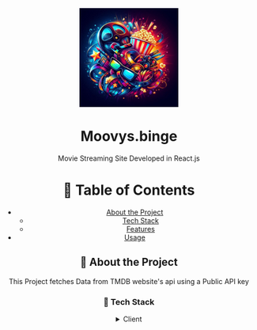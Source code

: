 <div align="center">

  <img src="logo.png" alt="logo" width="200" height="auto" />
  <h1>Moovys.binge</h1>
  
  <p>
    Movie Streaming Site Developed in React.js 
  </p>
  
<!-- Table of Contents -->
# :notebook_with_decorative_cover: Table of Contents

- [About the Project](#star2-about-the-project)
  * [Tech Stack](#space_invader-tech-stack)
  * [Features](#dart-features)
- [Usage](#eyes-usage)


  

<!-- About the Project -->
## :star2: About the Project


This Project fetches Data from TMDB website's api using a Public API key

<!-- TechStack -->
### :space_invader: Tech Stack

<details>
  <summary>Client</summary>
  <ul>
    <li><a href="https://www.typescriptlang.org/">Typescript</a></li>
    <li><a href="https://reactjs.org/">React.js</a></li>
    <li><a href="https://tailwindcss.com/">TailwindCSS</a></li>
  </ul>
</details>


